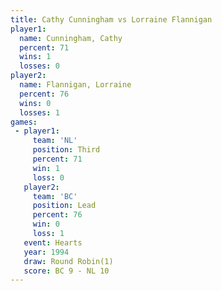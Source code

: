 ```yaml
---
title: Cathy Cunningham vs Lorraine Flannigan
player1:                   
  name: Cunningham, Cathy  
  percent: 71              
  wins: 1                  
  losses: 0                
player2:                   
  name: Flannigan, Lorraine
  percent: 76              
  wins: 0                  
  losses: 1                
games:
 - player1:         
     team: 'NL'     
     position: Third
     percent: 71    
     win: 1         
     loss: 0        
   player2:        
     team: 'BC'    
     position: Lead
     percent: 76   
     win: 0        
     loss: 1       
   event: Hearts       
   year: 1994          
   draw: Round Robin(1)
   score: BC 9 - NL 10 
---
```

